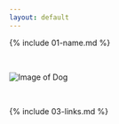 ```yaml
---
layout: default
---
```


{% include 01-name.md %}

<br>

![Image of Dog](https://i.insider.com/5484d9d1eab8ea3017b17e29?width=600&format=jpeg&auto=webp)

<br>

{% include 03-links.md %}
